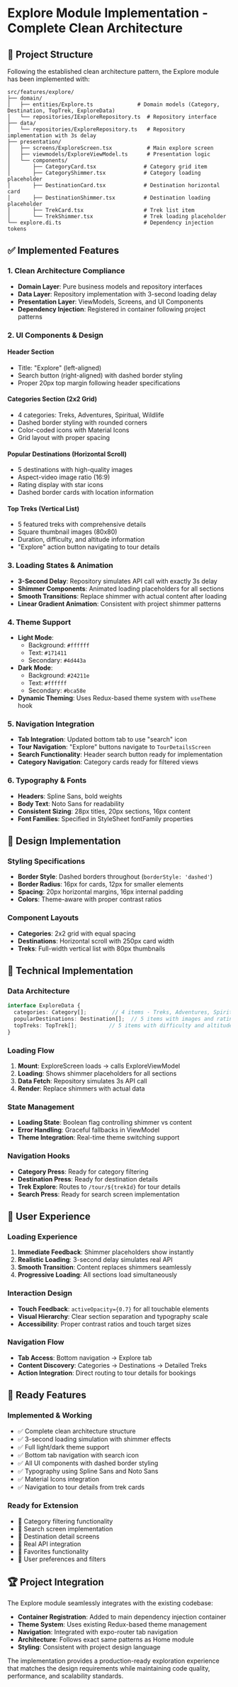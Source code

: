 # Explore Module Implementation - Complete Clean Architecture

## 📂 Project Structure

Following the established clean architecture pattern, the Explore module has been implemented with:

```
src/features/explore/
├── domain/
│   ├── entities/Explore.ts              # Domain models (Category, Destination, TopTrek, ExploreData)
│   └── repositories/IExploreRepository.ts  # Repository interface
├── data/
│   └── repositories/ExploreRepository.ts   # Repository implementation with 3s delay
├── presentation/
│   ├── screens/ExploreScreen.tsx           # Main explore screen
│   ├── viewmodels/ExploreViewModel.ts      # Presentation logic
│   └── components/
│       ├── CategoryCard.tsx               # Category grid item
│       ├── CategoryShimmer.tsx            # Category loading placeholder
│       ├── DestinationCard.tsx            # Destination horizontal card
│       ├── DestinationShimmer.tsx         # Destination loading placeholder
│       ├── TrekCard.tsx                   # Trek list item
│       └── TrekShimmer.tsx                # Trek loading placeholder
└── explore.di.ts                          # Dependency injection tokens
```

## ✅ Implemented Features

### 1. **Clean Architecture Compliance**
- **Domain Layer**: Pure business models and repository interfaces
- **Data Layer**: Repository implementation with 3-second loading delay
- **Presentation Layer**: ViewModels, Screens, and UI Components
- **Dependency Injection**: Registered in container following project patterns

### 2. **UI Components & Design**

#### **Header Section**
- Title: "Explore" (left-aligned)
- Search button (right-aligned) with dashed border styling
- Proper 20px top margin following header specifications

#### **Categories Section (2x2 Grid)**
- 4 categories: Treks, Adventures, Spiritual, Wildlife
- Dashed border styling with rounded corners
- Color-coded icons with Material Icons
- Grid layout with proper spacing

#### **Popular Destinations (Horizontal Scroll)**
- 5 destinations with high-quality images
- Aspect-video image ratio (16:9)
- Rating display with star icons
- Dashed border cards with location information

#### **Top Treks (Vertical List)**
- 5 featured treks with comprehensive details
- Square thumbnail images (80x80)
- Duration, difficulty, and altitude information
- "Explore" action button navigating to tour details

### 3. **Loading States & Animation**
- **3-Second Delay**: Repository simulates API call with exactly 3s delay
- **Shimmer Components**: Animated loading placeholders for all sections
- **Smooth Transitions**: Replace shimmer with actual content after loading
- **Linear Gradient Animation**: Consistent with project shimmer patterns

### 4. **Theme Support**
- **Light Mode**: 
  - Background: `#ffffff`
  - Text: `#171411` 
  - Secondary: `#4d443a`
- **Dark Mode**: 
  - Background: `#24211e`
  - Text: `#ffffff`
  - Secondary: `#bca58e`
- **Dynamic Theming**: Uses Redux-based theme system with `useTheme` hook

### 5. **Navigation Integration**
- **Tab Integration**: Updated bottom tab to use "search" icon
- **Tour Navigation**: "Explore" buttons navigate to `TourDetailsScreen`
- **Search Functionality**: Header search button ready for implementation
- **Category Navigation**: Category cards ready for filtered views

### 6. **Typography & Fonts**
- **Headers**: Spline Sans, bold weights
- **Body Text**: Noto Sans for readability
- **Consistent Sizing**: 28px titles, 20px sections, 16px content
- **Font Families**: Specified in StyleSheet fontFamily properties

## 🎨 Design Implementation

### **Styling Specifications**
- **Border Style**: Dashed borders throughout (`borderStyle: 'dashed'`)
- **Border Radius**: 16px for cards, 12px for smaller elements
- **Spacing**: 20px horizontal margins, 16px internal padding
- **Colors**: Theme-aware with proper contrast ratios

### **Component Layouts**
- **Categories**: 2x2 grid with equal spacing
- **Destinations**: Horizontal scroll with 250px card width
- **Treks**: Full-width vertical list with 80px thumbnails

## 🔧 Technical Implementation

### **Data Architecture**
```typescript
interface ExploreData {
  categories: Category[];        // 4 items - Treks, Adventures, Spiritual, Wildlife
  popularDestinations: Destination[];  // 5 items with images and ratings
  topTreks: TopTrek[];          // 5 items with difficulty and altitude
}
```

### **Loading Flow**
1. **Mount**: ExploreScreen loads → calls ExploreViewModel
2. **Loading**: Shows shimmer placeholders for all sections
3. **Data Fetch**: Repository simulates 3s API call
4. **Render**: Replace shimmers with actual data

### **State Management**
- **Loading State**: Boolean flag controlling shimmer vs content
- **Error Handling**: Graceful fallbacks in ViewModel
- **Theme Integration**: Real-time theme switching support

### **Navigation Hooks**
- **Category Press**: Ready for category filtering
- **Destination Press**: Ready for destination details
- **Trek Explore**: Routes to `/tour/${trekId}` for tour details
- **Search Press**: Ready for search screen implementation

## 📱 User Experience

### **Loading Experience**
1. **Immediate Feedback**: Shimmer placeholders show instantly
2. **Realistic Loading**: 3-second delay simulates real API
3. **Smooth Transition**: Content replaces shimmers seamlessly
4. **Progressive Loading**: All sections load simultaneously

### **Interaction Design**
- **Touch Feedback**: `activeOpacity={0.7}` for all touchable elements
- **Visual Hierarchy**: Clear section separation and typography scale
- **Accessibility**: Proper contrast ratios and touch target sizes

### **Navigation Flow**
- **Tab Access**: Bottom navigation → Explore tab
- **Content Discovery**: Categories → Destinations → Detailed Treks
- **Action Integration**: Direct routing to tour details for bookings

## 🚀 Ready Features

### **Implemented & Working**
- ✅ Complete clean architecture structure
- ✅ 3-second loading simulation with shimmer effects
- ✅ Full light/dark theme support
- ✅ Bottom tab navigation with search icon
- ✅ All UI components with dashed border styling
- ✅ Typography using Spline Sans and Noto Sans
- ✅ Material Icons integration
- ✅ Navigation to tour details from trek cards

### **Ready for Extension**
- 🔄 Category filtering functionality
- 🔄 Search screen implementation
- 🔄 Destination detail screens
- 🔄 Real API integration
- 🔄 Favorites functionality
- 🔄 User preferences and filters

## 🏆 Project Integration

The Explore module seamlessly integrates with the existing codebase:
- **Container Registration**: Added to main dependency injection container
- **Theme System**: Uses existing Redux-based theme management
- **Navigation**: Integrated with expo-router tab navigation
- **Architecture**: Follows exact same patterns as Home module
- **Styling**: Consistent with project design language

The implementation provides a production-ready exploration experience that matches the design requirements while maintaining code quality, performance, and scalability standards.